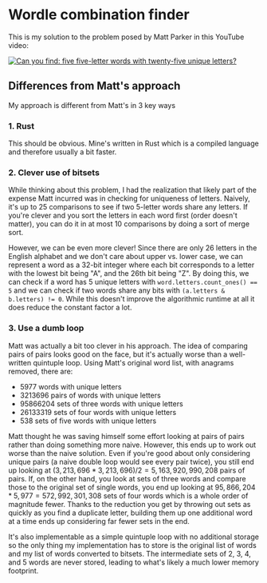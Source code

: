 Wordle combination finder
=========================

This is my solution to the problem posed by Matt Parker in this YouTube
video:

[![ Can you find: five five-letter words with twenty-five unique letters? ](https://img.youtube.com/vi/_-AfhLQfb6w/0.jpg)](https://www.youtube.com/watch?v=_-AfhLQfb6w)

## Differences from Matt's approach

My approach is different from Matt's in 3 key ways

### 1. Rust

This should be obvious.  Mine's written in Rust which is a compiled
language and therefore usually a bit faster.

### 2. Clever use of bitsets

While thinking about this problem, I had the realization that likely part
of the expense Matt incurred was in checking for uniqueness of letters.
Naively, it's up to 25 comparisons to see if two 5-letter words share any
letters.  If you're clever and you sort the letters in each word first
(order doesn't matter), you can do it in at most 10 comparisons by doing a
sort of merge sort.

However, we can be even more clever!  Since there are only 26 letters in
the English alphabet and we don't care about upper vs. lower case, we can
represent a word as a 32-bit integer where each bit corresponds to a letter
with the lowest bit being "A", and the 26th bit being "Z".  By doing this,
we can check if a word has 5 unique letters with
`word.letters.count_ones() == 5` and we can check if two words share any
bits with `(a.letters & b.letters) != 0`.  While this doesn't improve the
algorithmic runtime at all it does reduce the constant factor a lot.

### 3. Use a dumb loop

Matt was actually a bit too clever in his approach.  The idea of comparing
pairs of pairs looks good on the face, but it's actually worse than a
well-written quintuple loop.  Using Matt's original word list, with
anagrams removed, there are:

 - 5977 words with unique letters
 - 3213696 pairs of words with unique letters
 - 95866204 sets of three words with unique letters
 - 26133319 sets of four words with unique letters
 - 538 sets of five words with unique letters

Matt thought he was saving himself some effort looking at pairs of pairs
rather than doing something more naive.  However, this ends up to work out
worse than the naive solution.  Even if you're good about only considering
unique pairs (a naive double loop would see every pair twice), you still
end up looking at $(3,213,696 * 3,213,696) / 2 = 5,163,920,990,208$ pairs
of pairs.  If, on the other hand, you look at sets of three words and
compare those to the original set of single words, you end up looking at
$95,866,204 * 5,977 = 572,992,301,308$ sets of four words which is a whole
order of magnitude fewer.  Thanks to the reduction you get by throwing out
sets as quickly as you find a duplicate letter, building them up one
additional word at a time ends up considering far fewer sets in the end.

It's also implementable as a simple quintuple loop with no additional
storage so the only thing my implementation has to store is the original
list of words and my list of words converted to bitsets.  The intermediate
sets of 2, 3, 4, and 5 words are never stored, leading to what's likely a
much lower memory footprint.
